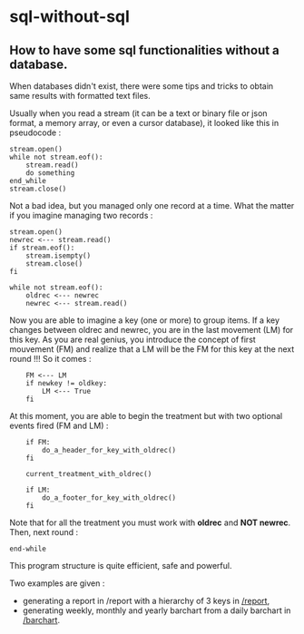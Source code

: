 # sql-without-sql

## How to have some sql functionalities without a database.

When databases didn't exist, there were some tips and tricks to obtain same results with formatted text files.

Usually when you read a stream (it can be a text or binary file or json format, a memory array, or even a cursor database), it looked like this in pseudocode :

```
stream.open()
while not stream.eof():
	stream.read()
	do something
end_while
stream.close()
```

Not a bad idea, but you managed only one record at a time. What the matter if you imagine managing two records :

```
stream.open()
newrec <--- stream.read()
if stream.eof():
	stream.isempty()
	stream.close()
fi
	
while not stream.eof():
	oldrec <--- newrec
	newrec <--- stream.read()
```

Now you are able to imagine a key (one or more) to group items. If a key changes between oldrec and newrec, you are in the last movement (LM) for this key. As you are real genius, you introduce the concept of first mouvement (FM) and realize that a LM will be the FM for this key at the next round !!! So it comes :

```
	FM <--- LM
	if newkey != oldkey:
		LM <--- True
	fi
```

At this moment, you are able to begin the treatment but with two optional events fired (FM and LM) :

```
	if FM:
		do_a_header_for_key_with_oldrec()
	fi

	current_treatment_with_oldrec()

	if LM:
		do_a_footer_for_key_with_oldrec()
	fi
```

Note that for all the treatment you must work with **oldrec** and **NOT newrec**.
Then, next round :

```
end-while
```

This program structure is quite efficient, safe and powerful.

Two examples are given : 
- generating a report in /report with a hierarchy of 3 keys in [/report](https://github.com/ashmorecartier/sql-without-sql/test/master/report),
- generating weekly, monthly and yearly barchart from a daily barchart in [/barchart](https://github.com/ashmorecartier/sql-without-sql/test/master/barchart).

